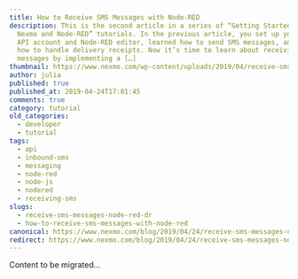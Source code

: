 ```yaml
---
title: How to Receive SMS Messages with Node-RED
description: This is the second article in a series of “Getting Started with
  Nexmo and Node-RED” tutorials. In the previous article, you set up your Vonage
  API account and Node-RED editor, learned how to send SMS messages, and learned
  how to handle delivery receipts. Now it’s time to learn about receiving SMS
  messages by implementing a […]
thumbnail: https://www.nexmo.com/wp-content/uploads/2019/04/receive-sms-node-red.png
author: julia
published: true
published_at: 2019-04-24T17:01:45
comments: true
category: tutorial
old_categories:
  - developer
  - tutorial
tags:
  - api
  - inbound-sms
  - messaging
  - node-red
  - node-js
  - nodered
  - receiving-sms
slugs:
  - receive-sms-messages-node-red-dr
  - how-to-receive-sms-messages-with-node-red
canonical: https://www.nexmo.com/blog/2019/04/24/receive-sms-messages-node-red-dr
redirect: https://www.nexmo.com/blog/2019/04/24/receive-sms-messages-node-red-dr
---
```

Content to be migrated...